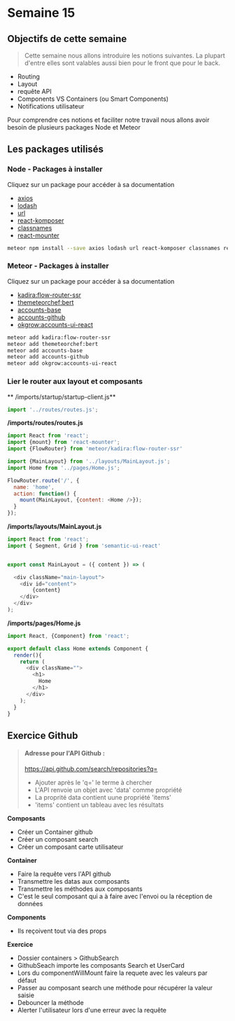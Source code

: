 # Semaine 15

## Objectifs de cette semaine

> Cette semaine nous allons introduire les notions suivantes. La plupart d'entre elles sont valables aussi bien pour le front que pour le back.

* Routing
* Layout
* requête API
* Components VS Containers (ou Smart Components)
* Notifications utilisateur

Pour comprendre ces notions et faciliter notre travail nous allons avoir besoin de plusieurs packages Node et Meteor

## Les packages utilisés

### Node - Packages à installer

Cliquez sur un package pour accéder à sa documentation

* [axios](https://www.npmjs.com/package/axios)
* [lodash](https://www.npmjs.com/package/lodash)
* [url](https://www.npmjs.com/package/url)
* [react-komposer](https://www.npmjs.com/package/react-komposer)
* [classnames](https://www.npmjs.com/package/classnames)
* [react-mounter](https://github.com/kadirahq/react-mounter)

```bash
meteor npm install --save axios lodash url react-komposer classnames react-mounter
```

### Meteor - Packages à installer

Cliquez sur un package pour accéder à sa documentation

* [kadira:flow-router-ssr](https://github.com/kadirahq/flow-router/tree/ssr)
* [themeteorchef:bert](https://atmospherejs.com/themeteorchef/bert)
* [accounts-base](https://atmospherejs.com/meteor/accounts-base)
* [accounts-github](https://atmospherejs.com/meteor/accounts-password)
* [okgrow:accounts-ui-react](https://github.com/okgrow/accounts-ui-react)

```bash
meteor add kadira:flow-router-ssr
meteor add themeteorchef:bert
meteor add accounts-base
meteor add accounts-github
meteor add okgrow:accounts-ui-react
```

### Lier le router aux layout et composants

 ** /imports/startup/startup-client.js**
 ```javascript
 import '../routes/routes.js';
 ```
 **/imports/routes/routes.js**
 ```javascript
 import React from 'react';
 import {mount} from 'react-mounter';
 import {FlowRouter} from 'meteor/kadira:flow-router-ssr'

 import {MainLayout} from '../layouts/MainLayout.js';
 import Home from '../pages/Home.js';

 FlowRouter.route('/', {
   name: 'home',
   action: function() {
     mount(MainLayout, {content: <Home />});
   }
 });

 ```
 **/imports/layouts/MainLayout.js**
 ```javascript
 import React from 'react';
 import { Segment, Grid } from 'semantic-ui-react'


 export const MainLayout = ({ content }) => (

   <div className="main-layout">
     <div id="content">
         {content}
     </div>
   </div>
 );
 ```
 **/imports/pages/Home.js**
 ```javascript
 import React, {Component} from 'react';

 export default class Home extends Component {
   render(){
     return (
       <div className="">
         <h1>
           Home
         </h1>
       </div>
     );
   }
 }
 ```
## Exercice Github

> ####  Adresse pour l'API Github :
> https://api.github.com/search/repositories?q=
> * Ajouter après le 'q=' le terme à chercher
> * L'API renvoie un objet avec 'data' comme propriété
> * La proprité data contient uune propriété 'items'
> * 'items' contient un tableau avec les résultats

**Composants**

  * Créer un Container github
  * Créer un composant search
  * Créer un composant carte utilisateur

**Container**

  * Faire la requête vers l'API github
  * Transmettre les datas aux composants
  * Transmettre les méthodes aux composants
  * C'est le seul composant qui a à faire avec l'envoi ou la réception de données

**Components**

  * Ils reçoivent tout via des props

**Exercice**

 * Dossier containers > GithubSearch
 * GithubSeach importe les composants Search et UserCard
 * Lors du componentWillMount faire la requete avec les valeurs par défaut
 * Passer au composant search une méthode pour récupérer la valeur saisie
 * Debouncer la méthode
 * Alerter l'utilisateur lors d'une erreur avec la requête
